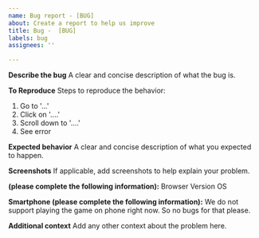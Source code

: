 ```yaml
---
name: Bug report - [BUG]
about: Create a report to help us improve
title: Bug -  [BUG]
labels: bug
assignees: ''

---
```


**Describe the bug**
A clear and concise description of what the bug is.

**To Reproduce**
Steps to reproduce the behavior:
1. Go to '...'
2. Click on '....'
3. Scroll down to '....'
4. See error

**Expected behavior**
A clear and concise description of what you expected to happen.

**Screenshots**
If applicable, add screenshots to help explain your problem.

**(please complete the following information):**
Browser Version
OS

**Smartphone (please complete the following information):**
We do not support playing the game on phone right now. So no bugs for that please.

**Additional context**
Add any other context about the problem here.
